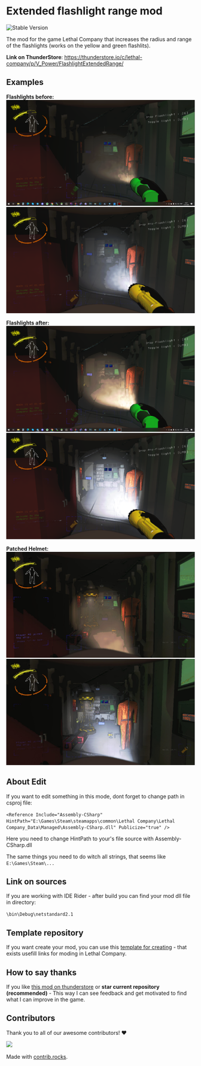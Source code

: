 # Extended flashlight range mod

![Stable Version](https://img.shields.io/badge/version-v1.1.0-brightgreen)

The mod for the game Lethal Company that increases the radius and range of the flashlights (works on the yellow and green flashlits).

**Link on ThunderStore**: https://thunderstore.io/c/lethal-company/p/V_Power/FlashlightExtendedRange/

## Examples

**Flashlights before:**
![Flashlight_before_patch](https://github.com/PC-Principal/extended_flashlight_range/blob/master/images/before_patch.png)
![Pro Flashlight_before_patch](https://github.com/PC-Principal/extended_flashlight_range/blob/master/images/before_patch_pro.png)

**Flashlights after:**
![Flashlight_after_patch](https://github.com/PC-Principal/extended_flashlight_range/blob/master/images/patched.png)
![Pro Flashlight_after_patch](https://github.com/PC-Principal/extended_flashlight_range/blob/master/images/patched_pro.png)

**Patched Helmet:**
![Flashlight_helmet_after_patch](https://raw.githubusercontent.com/PC-Principal/extended_flashlight_range/master/images/updated_helmet.jpg)
![Pro Flashlight_helmet_after_patch](https://raw.githubusercontent.com/PC-Principal/extended_flashlight_range/master/images/updated_helmet_pro.jpg)

## About Edit

If you want to edit something in this mode, dont forget to change path in csproj file:

`<Reference Include="Assembly-CSharp" HintPath="E:\Games\Steam\steamapps\common\Lethal Company\Lethal Company_Data\Managed\Assembly-CSharp.dll" Publicize="true" />`

Here you need to change HintPath to your's file source with Assembly-CSharp.dll

The same things you need to do witch all strings, that seems like `E:\Games\Steam\...`

## Link on sources

If you are working with IDE Rider - after build you can find your mod dll file in directory: 

`\bin\Debug\netstandard2.1`

## Template repository

If you want create your mod, you can use this [template for creating](https://github.com/PC-Principal/LethalCompanyModesTemplate) - that exists usefill links for moding in Lethal Company.

## How to say thanks

If you like [this mod on thunderstore](https://thunderstore.io/c/lethal-company/p/V_Power/FlashlightExtendedRange/) or **star current repository (recommended)** - This way I can see feedback and get motivated to find what I can improve in the game.

## Contributors

Thank you to all of our awesome contributors! ❤️

<a href="https://github.com/PC-Principal/extended_flashlight_range/graphs/contributors">
  <img src="https://contrib.rocks/image?repo=PC-Principal/extended_flashlight_range" />
</a>

Made with [contrib.rocks](https://contrib.rocks).